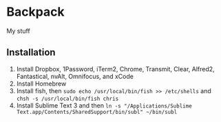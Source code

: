# Backpack

My stuff

## Installation

1. Install Dropbox, 1Password, iTerm2, Chrome, Transmit, Clear, Alfred2, Fantastical, nvAlt, Omnifocus, and xCode
2. Install Homebrew
3. Install fish, then `sudo echo /usr/local/bin/fish >> /etc/shells` and `chsh -s /usr/local/bin/fish chris`
4. Install Sublime Text 3 and then `ln -s "/Applications/Sublime Text.app/Contents/SharedSupport/bin/subl" ~/bin/subl`
